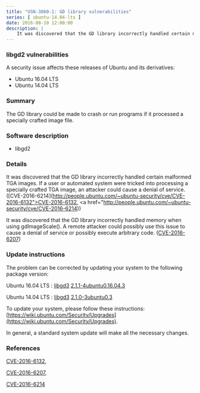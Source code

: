 ```yaml
---
title: "USN-3060-1: GD library vulnerabilities"
series: [ ubuntu-14.04-lts ]
date: 2016-08-10 12:00:00
description: |
    It was discovered that the GD library incorrectly handled certain malformed TGA images. If a user or automated system were tricked into processing a specially crafted TGA image, an attacker could cause a denial of service. ([CVE-2016-6214](http://people.ubuntu.com/~ubuntu-security/cve/CVE-2016-6132">CVE-2016-6132</a>, <a href="http://people.ubuntu.com/~ubuntu-security/cve/CVE-2016-6214))
--- 
```

 
### libgd2 vulnerabilities

A security issue affects these releases of Ubuntu and its derivatives:

* Ubuntu 16.04 LTS
* Ubuntu 14.04 LTS

### Summary

The GD library could be made to crash or run programs if it processed a specially crafted image file.

### Software description

* libgd2 

### Details

It was discovered that the GD library incorrectly handled certain malformed TGA images. If a user or automated system were tricked into processing a specially crafted TGA image, an attacker could cause a denial of service. ([CVE-2016-6214](http://people.ubuntu.com/~ubuntu-security/cve/CVE-2016-6132">CVE-2016-6132</a>, <a href="http://people.ubuntu.com/~ubuntu-security/cve/CVE-2016-6214))

It was discovered that the GD library incorrectly handled memory when using gdImageScale(). A remote attacker could possibly use this issue to cause a denial of service or possibly execute arbitrary code. ([CVE-2016-6207](http://people.ubuntu.com/~ubuntu-security/cve/CVE-2016-6207)) 

### Update instructions

The problem can be corrected by updating your system to the following package version:

Ubuntu 16.04 LTS
 : [libgd3](https://launchpad.net/ubuntu/+source/libgd2) <span> [2.1.1-4ubuntu0.16.04.3](https://launchpad.net/ubuntu/+source/libgd2/2.1.1-4ubuntu0.16.04.3) </span> 

Ubuntu 14.04 LTS
 : [libgd3](https://launchpad.net/ubuntu/+source/libgd2) <span> [2.1.0-3ubuntu0.3](https://launchpad.net/ubuntu/+source/libgd2/2.1.0-3ubuntu0.3) </span> 

To update your system, please follow these instructions: [https://wiki.ubuntu.com/Security/Upgrades](https://wiki.ubuntu.com/Security/Upgrades).

In general, a standard system update will make all the necessary changes. 

### References

 [CVE-2016-6132](http://people.ubuntu.com/~ubuntu-security/cve/CVE-2016-6132), 

 [CVE-2016-6207](http://people.ubuntu.com/~ubuntu-security/cve/CVE-2016-6207), 

 [CVE-2016-6214](http://people.ubuntu.com/~ubuntu-security/cve/CVE-2016-6214)
 
